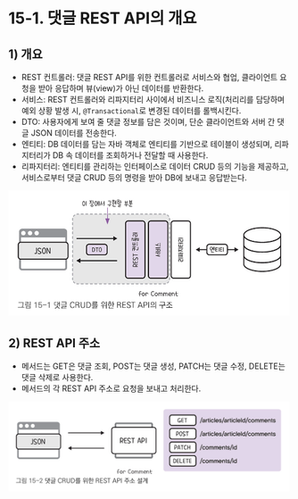 # 15-1. 댓글 REST API의 개요
## 1) 개요
- REST 컨트롤러: 댓글 REST API를 위한 컨트롤러로 서비스와 협업, 클라이언트 요청을 받아 응답하며 뷰(view)가 아닌 데이터를 반환한다.
- 서비스: REST 컨트롤러와 리파지터리 사이에서 비즈니스 로직(처리리를 담당하며 예외 상황 발생 시, `@Transactional`로 변경된 데이터를 롤백시킨다.
- DTO: 사용자에게 보여 줄 댓글 정보를 담은 것이며, 단순 클라이언트와 서버 간 댓글 JSON 데이터를 전송한다.
- 엔티티: DB 데이터를 담는 자바 객체로 엔티티를 기반으로 테이블이 생성되며, 리파지터리가 DB 속 데이터를 조회하거나 전달할 때 사용한다.
- 리파지터리: 엔티티를 관리하는 인터페이스로 데이터 CRUD 등의 기능을 제공하고, 서비스로부터 댓글 CRUD 등의 명령을 받아 DB에 보내고 응답받는다.

![댓글 CRUD를 위한 REST API의 구조](/media/서적/코딩%20자율학습%20스프링부트3%20자바%20백엔드%20개발%20입문/Part%204.%20댓글%20CRUD%20만들기/15.%20댓글%20컨트롤러와%20서비스%20만들기/댓글%20CRUD를%20위한%20REST%20API의%20구조.png)

## 2) REST API 주소
- 메서드는 GET은 댓글 조회, POST는 댓글 생성, PATCH는 댓글 수정, DELETE는 댓글 삭제로 사용한다.
- 메서드의 각 REST API 주소로 요청을 보내고 처리한다.

![댓글 CRUD를 위한 REST API 주소 설계](/media/서적/코딩%20자율학습%20스프링부트3%20자바%20백엔드%20개발%20입문/Part%204.%20댓글%20CRUD%20만들기/15.%20댓글%20컨트롤러와%20서비스%20만들기/댓글%20CRUD를%20위한%20REST%20API%20주소%20설계.png)